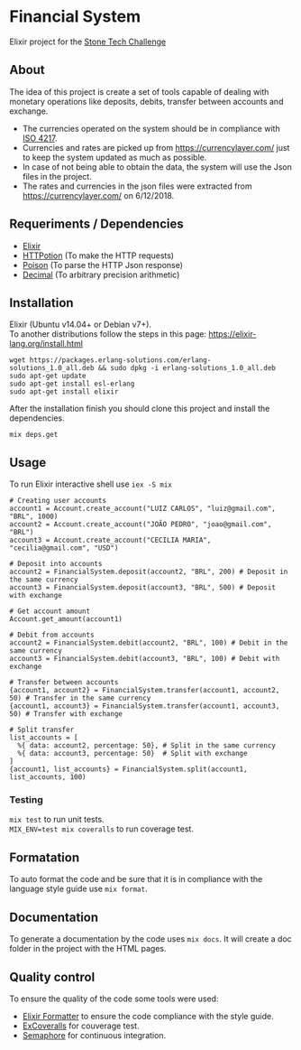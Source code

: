 # Financial System

Elixir project for the [Stone Tech Challenge](https://github.com/stone-payments/tech-challenge)

## About

The idea of this project is create a set of tools capable of dealing with monetary operations like deposits, debits, transfer between accounts and exchange.  

* The currencies operated on the system should be in compliance with [ISO 4217](https://pt.wikipedia.org/wiki/ISO_4217).
* Currencies and rates are picked up from https://currencylayer.com/ just to keep the system updated as much as possible.
* In case of not being able to obtain the data, the system will use the Json files in the project.
* The rates and currencies in the json files were extracted from https://currencylayer.com/ on 6/12/2018.

## Requeriments / Dependencies

- [Elixir](https://github.com/elixir-lang/elixir)
- [HTTPotion](https://github.com/myfreeweb/httpotion) (To make the HTTP requests)
- [Poison](https://github.com/devinus/poison) (To parse the HTTP Json response)
- [Decimal](https://github.com/ericmj/decimal) (To arbitrary precision arithmetic)

## Installation

Elixir (Ubuntu v14.04+ or Debian v7+).  
To another distributions follow the steps in this page: https://elixir-lang.org/install.html

```
wget https://packages.erlang-solutions.com/erlang-solutions_1.0_all.deb && sudo dpkg -i erlang-solutions_1.0_all.deb
sudo apt-get update
sudo apt-get install esl-erlang
sudo apt-get install elixir
```

After the installation finish you should clone this project and install the dependencies.

```
mix deps.get
```

## Usage

To run Elixir interactive shell use `iex -S mix`

```
# Creating user accounts
account1 = Account.create_account("LUIZ CARLOS", "luiz@gmail.com", "BRL", 1000)
account2 = Account.create_account("JOÃO PEDRO", "joao@gmail.com", "BRL")
account3 = Account.create_account("CECILIA MARIA", "cecilia@gmail.com", "USD")

# Deposit into accounts
account2 = FinancialSystem.deposit(account2, "BRL", 200) # Deposit in the same currency
account3 = FinancialSystem.deposit(account3, "BRL", 500) # Deposit with exchange

# Get account amount
Account.get_amount(account1)

# Debit from accounts
account2 = FinancialSystem.debit(account2, "BRL", 100) # Debit in the same currency
account3 = FinancialSystem.debit(account3, "BRL", 100) # Debit with exchange

# Transfer between accounts
{account1, account2} = FinancialSystem.transfer(account1, account2, 50) # Transfer in the same currency
{account1, account3} = FinancialSystem.transfer(account1, account3, 50) # Transfer with exchange

# Split transfer
list_accounts = [
  %{ data: account2, percentage: 50}, # Split in the same currency
  %{ data: account3, percentage: 50}  # Split with exchange
]
{account1, list_accounts} = FinancialSystem.split(account1, list_accounts, 100)
```

### Testing

`mix test` to run unit tests.  
`MIX_ENV=test mix coveralls` to run coverage test.

## Formatation

To auto format the code and be sure that it is in compliance with the language style guide use `mix format`.

## Documentation

To generate a documentation by the code uses `mix docs`.
It will create a doc folder in the project with the HTML pages.

## Quality control

To ensure the quality of the code some tools were used:

* [Elixir Formatter](https://hexdocs.pm/mix/master/Mix.Tasks.Format.html) to ensure the code compliance with the style guide.
* [ExCoveralls](https://github.com/parroty/excoveralls) for couverage test.
* [Semaphore](https://semaphoreci.com/) for continuous integration.
